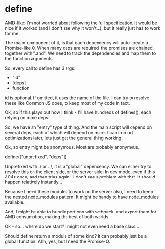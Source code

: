 # define

AMD-like:  I'm not worried about following the full specification.  It would be nice if it worked (and I don't see why it won't...), but it really just has to work for me.

The major component of it, is that each dependency will auto-create a Promise-like Q.  When many deps are required, the promises are chained together with ".and".  We need to track the dependencies and map them to the function arguments.


So, every call to define has 3 args:
- "id"
- [deps]
- function

id is optional.  If omitted, it uses the name of the file.  I can try to resolve these like Common JS does, to keep most of my code in tact.

Ok, so if this plays out how I think - I'll have hundreds of defines(), each relying on more deps.

So, we have an "entry" type of thing.   And the main script will depend on several deps, each of which will depend on more.  I can iron out optimizations later, lets just get the general thing working.

Ok, so entry might be anonymous.  Most are probably anonymous..

define(["unprefixed", "deps"])

Unprefixed with ./ or ../, it is a "global" dependency.  We can either try to resolve this on the client side, or the server side.  In dev mode, even if this 404s once, and then tries again.. I don't see a problem with that.  It should happen relatively instantly...

Because I need these modules to work on the server also, I need to keep the nested node_modules pattern.  It might be handy to have node_modules available..

And, I might be able to bundle portions with webpack, and export them for AMD consumption, making the best of both worlds.

Ok - so... where do we start?  I might not even need a base class...

Should define return a module of some kind?  It can probably just be a global function.  Ahh, yes, but I need the Promise-Q.  